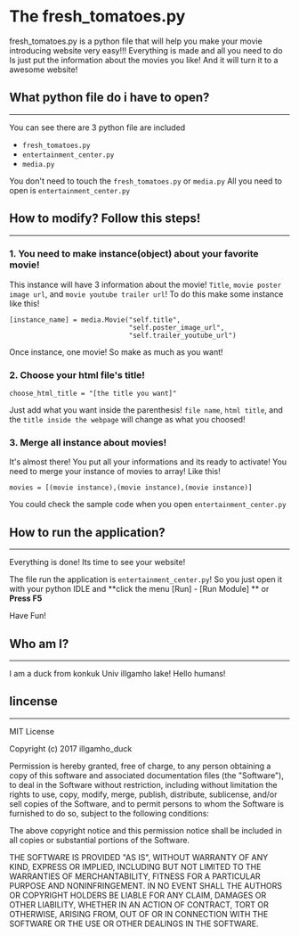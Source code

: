 # The fresh_tomatoes.py

fresh_tomatoes.py is a python file that will help you make your movie introducing website very easy!!! Everything is made and all you need to do Is just put the information about the movies you like! And it will turn it to a awesome website!

## What python file do i have to open?
___

You can see there are 3 python file are included

* `fresh_tomatoes.py`
* `entertainment_center.py`
* `media.py`

You don't need to touch the `fresh_tomatoes.py` or `media.py`
All you need to open is `entertainment_center.py`

## How to modify? Follow this steps!
___
### 1. You need to make instance(object) about your favorite movie! 

This instance will have 3 information about the movie! 
`Title`, `movie poster image url`, and `movie youtube trailer url`! 
To do this make some instance like this!
```
[instance_name] = media.Movie("self.title",
                              "self.poster_image_url",
                              "self.trailer_youtube_url")
```
Once instance, one movie! So make as much as you want!

### 2. Choose your html file's title! 
```
choose_html_title = "[the title you want]"
```
Just add what you want inside the parenthesis! 
`file name`, `html title`, and the `title inside the webpage` 
will change as what you choosed!

### 3. Merge all instance about movies!

It's almost there! You put all your informations and its ready to activate! 
You need to merge your instance of movies to array! Like this!
```
movies = [(movie instance),(movie instance),(movie instance)]
```
You could check the sample code when you open `entertainment_center.py`

## How to run the application?
___

Everything is done! Its time to see your website!

The file run the application is `entertainment_center.py`!
So you just open it with your python IDLE and
 **click the menu [Run] - [Run Module] ** or **Press F5**

Have Fun!

## Who am I?
___
I am a duck from konkuk Univ illgamho lake!
Hello humans!

## lincense
___
MIT License

Copyright (c) 2017 illgamho_duck

Permission is hereby granted, free of charge, to any person obtaining a copy
of this software and associated documentation files (the "Software"), to deal
in the Software without restriction, including without limitation the rights
to use, copy, modify, merge, publish, distribute, sublicense, and/or sell
copies of the Software, and to permit persons to whom the Software is
furnished to do so, subject to the following conditions:

The above copyright notice and this permission notice shall be included in all
copies or substantial portions of the Software.

THE SOFTWARE IS PROVIDED "AS IS", WITHOUT WARRANTY OF ANY KIND, EXPRESS OR
IMPLIED, INCLUDING BUT NOT LIMITED TO THE WARRANTIES OF MERCHANTABILITY,
FITNESS FOR A PARTICULAR PURPOSE AND NONINFRINGEMENT. IN NO EVENT SHALL THE
AUTHORS OR COPYRIGHT HOLDERS BE LIABLE FOR ANY CLAIM, DAMAGES OR OTHER
LIABILITY, WHETHER IN AN ACTION OF CONTRACT, TORT OR OTHERWISE, ARISING FROM,
OUT OF OR IN CONNECTION WITH THE SOFTWARE OR THE USE OR OTHER DEALINGS IN THE
SOFTWARE.

